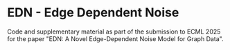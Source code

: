 # EDN - Edge Dependent Noise
Code and supplementary material as part of the submission to ECML 2025 for the paper "EDN: A Novel Edge-Dependent Noise Model for Graph Data".

